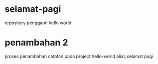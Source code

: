 # selamat-pagi
repository pengganti hello world

# penambahan 2
proses penambahan catatan pada project hello-world alias selamat pagi
